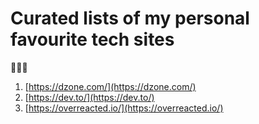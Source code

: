 # Curated lists of my personal favourite tech sites 
📰📙💡 
1. [https://dzone.com/](https://dzone.com/)
2. [https://dev.to/](https://dev.to/)
3. [https://overreacted.io/](https://overreacted.io/)
